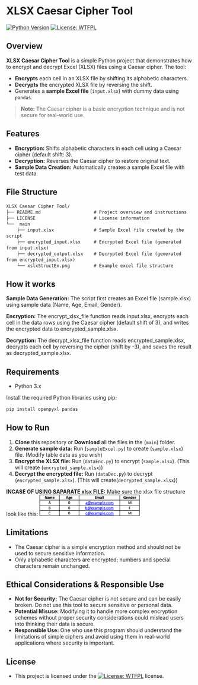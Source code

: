 # XLSX Caesar Cipher Tool

[![Python Version](https://img.shields.io/badge/python-3.x-blue.svg)](https://www.python.org/)
[![License: WTFPL](https://img.shields.io/badge/License-WTFPL-brightgreen.svg)](http://www.wtfpl.net/about/)

## Overview

**XLSX Caesar Cipher Tool** is a simple Python project that demonstrates how to encrypt and decrypt Excel (XLSX) files using a Caesar cipher. The tool:
- **Encrypts** each cell in an XLSX file by shifting its alphabetic characters.
- **Decrypts** the encrypted XLSX file by reversing the shift.
- Generates a **sample Excel file** (`input.xlsx`) with dummy data using `pandas`.

> **Note:** The Caesar cipher is a basic encryption technique and is not secure for real-world use.

## Features

- **Encryption:** Shifts alphabetic characters in each cell using a Caesar cipher (default shift: 3).
- **Decryption:** Reverses the Caesar cipher to restore original text.
- **Sample Data Creation:** Automatically creates a sample Excel file with test data.

## File Structure
```plaintext
XLSX Caesar Cipher Tool/
├── README.md                    # Project overview and instructions
├── LICENSE                      # License information
└──  main
    ├── input.xlsx               # Sample Excel file created by the script
    ├── encrypted_input.xlsx     # Encrypted Excel file (generated from input.xlsx)
    ├── decrypted_output.xlsx    # Decrypted Excel file (generated from encrypted_input.xlsx)
    └── xslxStructEx.png         # Example excel file structure
```

## How it works
    
**Sample Data Generation:** The script first creates an Excel file (sample.xlsx) using sample data (Name, Age, Email, Gender).

**Encryption:** The encrypt_xlsx_file function reads input.xlsx, encrypts each cell in the data rows using the Caesar cipher (default shift of 3), and writes the encrypted data to encrypted_sample.xlsx.

**Decryption:** The decrypt_xlsx_file function reads encrypted_sample.xlsx, decrypts each cell by reversing the cipher (shift by -3), and saves the result as decrypted_sample.xlsx.

## Requirements

- Python 3.x

Install the required Python libraries using pip:

```bash
pip install openpyxl pandas
```

## How to Run

1. **Clone** this repository or **Download** all the files in the (`main`) folder.
2. **Generate sample data:**
    Run (`sampleExcel.py`) to create (`sample.xlsx`) file. (Modify table data as you wish)
3. **Encrypt the XLSX file:**
    Run (`dataEnc.py`) to encrypt (`sample.xlsx`). (This will create (`encrypted_sample.xlsx`))
4. **Decrypt the encrypted file:**
    Run (`dataDec.py`) to decrypt (`encrypted_sample.xlsx`). (This will create(`decrypted_sample.xlsx`))

**INCASE OF USING SAPARATE xlsx FILE:**
Make sure the xlsx file structure look like this:
![Screenshot of XLSX File Structure](./main/xslxStructEx.png)

## Limitations

- The Caesar cipher is a simple encryption method and should not be used to secure sensitive information.
- Only alphabetic characters are encrypted; numbers and special characters remain unchanged.

## Ethical Considerations & Responsible Use

- **Not for Security:** The Caesar cipher is not secure and can be easily broken. Do not use this tool to secure sensitive or personal data.
- **Potential Misuse:** Modifying it to handle more complex encryption schemes without proper security considerations could mislead users into thinking their data is secure.
- **Responsible Use:** One who use this program should understand the limitations of simple ciphers and avoid using them in real-world applications where security is important.

## License

- This project is licensed under the [![License: WTFPL](https://img.shields.io/badge/License-WTFPL-brightgreen.svg)](http://www.wtfpl.net/about/)
 license.


